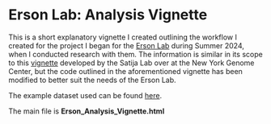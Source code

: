 # Erson Lab: Analysis Vignette
This is a short explanatory vignette I created outlining the workflow I created for the project I began for the [Erson Lab](https://ersonlab.org/our-team/) during Summer 2024, when I conducted research with them. The information is similar in its scope to this [vignette](https://satijalab.org/seurat/articles/pbmc3k_tutorial) developed by the Satija Lab over at the New York Genome Center, but the code outlined in the aforementioned vignette has been modified to better suit the needs of the Erson Lab.

The example dataset used can be found [here](https://www.ncbi.nlm.nih.gov/geo/query/acc.cgi?acc=GSM6337431).

The main file is **Erson_Analysis_Vignette.html**
